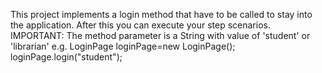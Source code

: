 This project implements a login method that have to be called to stay into the application. After this you can execute your step scenarios.
 IMPORTANT: The method parameter is a String with value of 'student' or 'librarian'
  e.g.  LoginPage loginPage=new LoginPage();
        loginPage.login("student");
